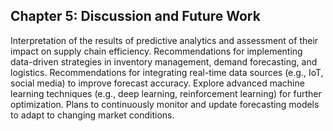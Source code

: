 ## Chapter 5: Discussion and Future Work
Interpretation of the results of predictive analytics and assessment of their impact on supply chain efficiency. Recommendations for implementing data-driven strategies in inventory management, demand forecasting, and logistics. Recommendations for integrating real-time data sources (e.g., IoT, social media) to improve forecast accuracy. Explore advanced machine learning techniques (e.g., deep learning, reinforcement learning) for further optimization. Plans to continuously monitor and update forecasting models to adapt to changing market conditions.
